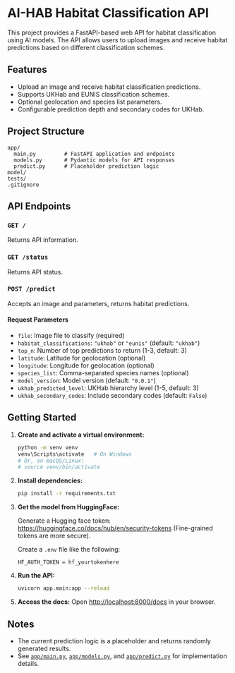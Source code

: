 # AI-HAB Habitat Classification API

This project provides a FastAPI-based web API for habitat classification using AI models. The API allows users to upload images and receive habitat predictions based on different classification schemes.

## Features

- Upload an image and receive habitat classification predictions.
- Supports UKHab and EUNIS classification schemes.
- Optional geolocation and species list parameters.
- Configurable prediction depth and secondary codes for UKHab.

## Project Structure

```
app/
  main.py         # FastAPI application and endpoints
  models.py       # Pydantic models for API responses
  predict.py      # Placeholder prediction logic
model/
tests/
.gitignore
```

## API Endpoints

### `GET /`
Returns API information.

### `GET /status`
Returns API status.

### `POST /predict`
Accepts an image and parameters, returns habitat predictions.

#### Request Parameters

- `file`: Image file to classify (required)
- `habitat_classifications`: `"ukhab"` or `"eunis"` (default: `"ukhab"`)
- `top_n`: Number of top predictions to return (1-3, default: 3)
- `latitude`: Latitude for geolocation (optional)
- `longitude`: Longitude for geolocation (optional)
- `species_list`: Comma-separated species names (optional)
- `model_version`: Model version (default: `"0.0.1"`)
- `ukhab_predicted_level`: UKHab hierarchy level (1-5, default: 3)
- `ukhab_secondary_codes`: Include secondary codes (default: `False`)

## Getting Started

1. **Create and activate a virtual environment:**
   ```sh
   python -m venv venv
   venv\Scripts\activate   # On Windows
   # Or, on macOS/Linux:
   # source venv/bin/activate
   ```

2. **Install dependencies:**
   ```sh
   pip install -r requirements.txt
   ```

3. **Get the model from HuggingFace:**

   Generate a Hugging face token: https://huggingface.co/docs/hub/en/security-tokens (Fine-grained tokens are more secure).
   
   Create a `.env` file like the following:
   
   ```
   HF_AUTH_TOKEN = hf_yourtokenhere
   ```

3. **Run the API:**
   ```sh
   uvicorn app.main:app --reload
   ```

4. **Access the docs:**
   Open [http://localhost:8000/docs](http://localhost:8000/docs) in your browser.

## Notes

- The current prediction logic is a placeholder and returns randomly generated results.
- See [`app/main.py`](app/main.py), [`app/models.py`](app/models.py), and [`app/predict.py`](app/predict.py) for implementation details.